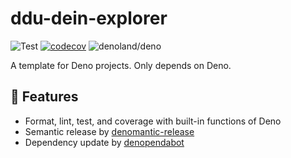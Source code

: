# ddu-dein-explorer

<!-- deno-fmt-ignore-start -->

![Test](https://github.com/hasundue/ddu-dein-explorer/actions/workflows/ci.yml/badge.svg)
[![codecov](https://codecov.io/gh/hasundue/ddu-dein-explorer/branch/main/graph/badge.svg?token=7BS432RAXB)](https://codecov.io/gh/hasundue/ddu-dein-explorer)
![denoland/deno](https://img.shields.io/badge/Deno-v1.32.3-informational?logo=deno) <!-- @denopendabot denoland/deno -->

<!-- deno-fmt-ignore-end -->

A template for Deno projects. Only depends on Deno.

## :rocket: Features

- Format, lint, test, and coverage with built-in functions of Deno
- Semantic release by
  [denomantic-release](https://github.com/hasundue/denomantic-release)
- Dependency update by [denopendabot](https://github.com/hasundue/denopendabot)
